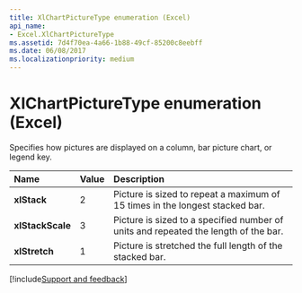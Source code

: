 ```yaml
---
title: XlChartPictureType enumeration (Excel)
api_name:
- Excel.XlChartPictureType
ms.assetid: 7d4f70ea-4a66-1b88-49cf-85200c8eebff
ms.date: 06/08/2017
ms.localizationpriority: medium
---
```



# XlChartPictureType enumeration (Excel)

Specifies how pictures are displayed on a column, bar picture chart, or legend key.

|Name|Value|Description|
|:-----|:-----|:-----|
| **xlStack**|2|Picture is sized to repeat a maximum of 15 times in the longest stacked bar.|
| **xlStackScale**|3|Picture is sized to a specified number of units and repeated the length of the bar.|
| **xlStretch**|1|Picture is stretched the full length of the stacked bar.|

[!include[Support and feedback](~/includes/feedback-boilerplate.md)]